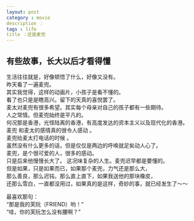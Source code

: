 ```yaml
---
layout: post
category : movie
description ：
tags : life
title ：还是麦兜
---
```


## 有些故事，长大以后才看得懂

生活往往就是，好像顿悟了什么，好像又没有。    
昨天看了一遍麦兜。     
其实我觉得，这样的动画片，小孩子是看不懂的。     
看了也只是是瞎高兴。留下的天真的喜悦罢了。     
麦太对麦兜有很多希望。其实每个母亲对自己的孩子都有一些期待。    
人之常情。但麦兜始终是平凡的。    
何况那是香港，光怪陆离的香港，有高度发达的资本主义以及现代化的香港。    
麦兜 和麦太的感情真的很令人感动 。     
麦兜给麦太打电话的时候 。     
虽然没有什么更多的话，但是仅仅是两边的呼唤就足矣动人心了。    
麦兜，是个很可爱的人，很多的感动。    
只是后来他慢慢长大了。 这况味复杂的人生。麦兜迟早都是要懂的。    
但是如果，只是如果而已，如果那个麦兜，力气还是那么大，    
那么善良，那么迟钝，那么直上直下，如果我送他的那块橡皮，    
还那么雪白，一直都没用过，如果真的是这样，奇妙的事，就已经发生了～～

最喜欢那句：    
“那是我的芙阮（FRIEND）哟！”     
“哇，你的芙阮怎么没有腰啊？”
